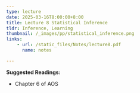 ```yaml
---
type: lecture
date: 2025-03-16T8:00:00+8:00
title: Lecture 8 Statistical Inference
tldr: Inference, Learning
thumbnail: /_images/pp/statistical_inference.png
links: 
    - url: /static_files/Notes/lecture8.pdf
      name: notes

---
```

**Suggested Readings:**

- Chapter 6 of AOS


